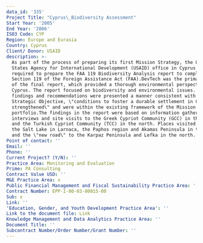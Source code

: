 ```yaml
---
data_id: '335'
Project Title: "Cyprus\_Biodiversity Assessment"
Start Year: '2005'
End Year: '2006'
ISO3 Code: CYP
Region: Europe and Eurasia
Country: Cyprus
Client/ Donor: USAID
description: >-
  As part of the process of preparing its first Mission Strategy, the United
  States Agency for International Development (USAID) office in Cyprus was
  required to prepare the FAA 119 Biodiversity Analysis report to comply with
  Section 119 of the Foreign Assistance Act (FAA).DevTech was the primary author
  of the final report, which provided a thorough environmental perspective of
  Cyprus. The report focused on biodiversity and environmental issues. The
  findings and recommendations were presented a manner consistent with USAID's
  Strategic Objective, \"conditions to foster a durable settlement in Cyprus are
  strengthened\" and were within the existing framework of the Mission's
  portfolio.The findings in the report were based on information gathered during
  interviews and site visits to the Greek Cypriot Community (GCC) in the south
  and the Turkish Cypriot Community (TCC) in the north. Places visited included
  the Salt Lake in Larnaca, the Paphos region and Akamas Peninsula in the south
  and the \"new road\" to the Karpaz Peninsula and Lefka in the north.
Point of contact: ''
Email: ''
Phone: ''
Current Project? (Y/N): ''
Practice Area: Monitoring and Evaluation
Prime: PA Consulting
Contract Value USD: ''
M&E Practice Area: x
Public Financial Management and Fiscal Sustainability Practice Area: ''
Contract Number: EPP-I-00-03-00015-00
Sub: x
Link: ''
'Education, Gender, and Youth Development Practice Area': ''
Link to the document file: Link
Knowledge Management and Data Analytics Practice Area: ''
Document Title: ''
Subcontract Number/Order Number/Grant Number: ''
---
```

